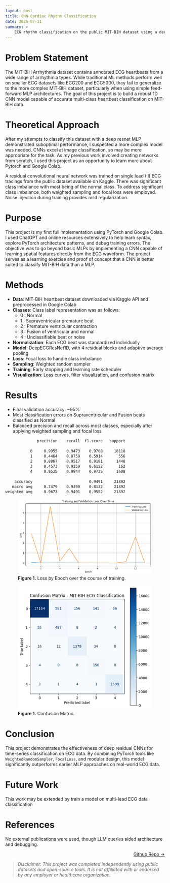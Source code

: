 ```yaml
---
layout: post
title: CNN Cardiac Rhythm Classification
date: 2025-07-11
summary: >
    ECG rhythm classification on the public MIT-BIH dataset using a deep residual CNN
---
```


# Problem Statement  
The MIT-BIH Arrhythmia dataset contains annotated ECG heartbeats from a wide range of arrhythmia types. While traditional ML methods perform well on smaller ECG datasets like ECG200 and ECG5000, they fail to generalize to the more complex MIT-BIH dataset, particularly when using simple feed-forward MLP architectures. The goal of this project is to build a robust 1D CNN model capable of accurate multi-class heartbeat classification on MIT-BIH data.

# Theoretical Approach  
After my attempts to classify this dataset with a deep resnet MLP demonstrated suboptimal performance, I suspected a more complex model was needed.  CNNs excel at image classification, so may be more appropriate for the task.  As my previous work involved creating networks from scratch, I used this project as an opportunity to learn more about Pytorch and Google Colab.

A residual convolutional neural network was trained on single lead (II) ECG tracings from the public dataset available on Kaggle. There was significant class imbalance with most being of the normal class. To address significant class imbalance, both weighted sampling and focal loss were employed. Noise injection during training provides mild regularization.

# Purpose  
This project is my first full implementation using PyTorch and Google Colab. I used ChatGPT and online resources extensively to help learn syntax, explore PyTorch architecture patterns, and debug training errors. The objective was to go beyond basic MLPs by implementing a CNN capable of learning spatial features directly from the ECG waveform. The project serves as a learning exercise and proof of concept that a CNN is better suited to classify MIT-BIH data than a MLP.

# Methods  
- **Data**: MIT-BIH heartbeat dataset downloaded via Kaggle API and preprocessed in Google Colab
- **Classes**: Class label representation was as follows:
    - 0 : Normal
    - 1 : Supraventricular premature beat
    - 2 : Premature ventricular contraction
    - 3 : Fusion of ventricular and normal
    - 4 : Unclassifiable beat or noise
- **Normalization**: Each ECG beat was standardized individually  
- **Model**: DeepECGResNet1D, with 4 residual blocks and adaptive average pooling  
- **Loss**: Focal loss to handle class imbalance  
- **Sampling**: Weighted random sampler  
- **Training**: Early stopping and learning rate scheduler  
- **Visualization**: Loss curves, filter visualization, and confusion matrix  

# Results  
- Final validation accuracy: ~95%  
- Most classification errors on Supraventricular and Fusion beats classified as Normal
- Balanced precision and recall across most classes, especially after applying weighted sampling and focal loss

```
              precision    recall  f1-score   support

           0     0.9955    0.9473    0.9708     18118
           1     0.4464    0.8759    0.5914       556
           2     0.8867    0.9517    0.9181      1448
           3     0.4573    0.9259    0.6122       162
           4     0.9535    0.9944    0.9735      1608

    accuracy                         0.9491     21892
   macro avg     0.7479    0.9390    0.8132     21892
weighted avg     0.9673    0.9491    0.9552     21892
```

<figure>
  <img src="/assets/MIT_CNN_performance.png" alt="Loss by Epoch chart showing improvement over training" />
  <figcaption><strong>Figure 1.</strong> Loss by Epoch over the course of training.</figcaption>
</figure> 

<figure>
  <img src="/assets/MIT_CNN_CM.png" alt="Confusion Matrix" />
  <figcaption><strong>Figure 1.</strong> Confusion Matrix.</figcaption>
</figure> 

# Conclusion  
This project demonstrates the effectiveness of deep residual CNNs for time-series classification on ECG data. By combining PyTorch tools like `WeightedRandomSampler`, `FocalLoss`, and modular design, this model significantly outperforms earlier MLP approaches on real-world ECG data.

# Future Work  
This work may be extended by train a model on multi-lead ECG data classification

# References  
No external publications were used, though LLM queries aided architecture and debugging.

<a href="https://github.com/dmeverly/MIT_CNN" style="display: block; text-align:right;" target = "_blank">  Github Repo -> </a>  

> *Disclaimer: This project was completed independently using public datasets and open-source tools. It is not affiliated with or endorsed by any employer or healthcare organization.*
